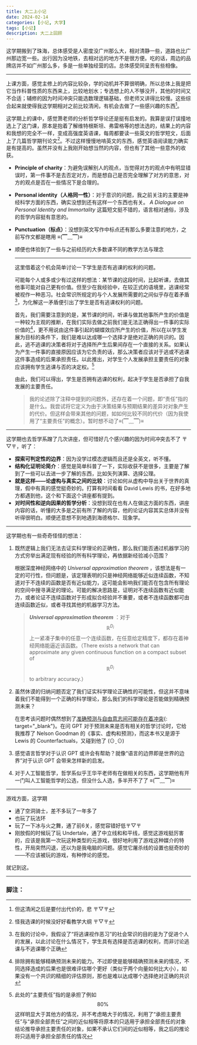 ```yaml
---
title: 大二上小记
date: 2024-02-14
categories: [小记, 大学]
tags: [小记]
description: 大二上回顾
---
```



这学期搬到了珠海，总体感受是人密度没广州那么大，相对清静一些，道路也比广州那边宽一些。出行因为没地铁，去相对远的地方不是很方便。吃的话，周边的品牌店并不如广州那么多，多是一些单独经营的店。总体感受同呈贡有些相像。

---

上课方面，感觉主修上的内容比较杂，学的动机并不算很明确，所以总体上我是把它当作科普性质的东西来上，比较地划水；专选想上的人不够没开，其他的时间又不合适；辅修的因为时间冲突只能选数理逻辑基础，但老师又讲得比较慢。这些综合起来就使得我这学期相对之前比较清闲，有机会去做了一些感兴趣的东西[^1]。

[^1]:但这清闲之后是要付出代价的，悲 〒▽〒

这学期上的课中，感觉萧老师的分析哲学导论还是挺有启发的。我算是误打误撞地选上了这门课，原本是抱着了解维特根斯坦、弗雷格等的想法选的，结果上的内容和我想的完全不一样，变成高强度英语课，每周都要读一些英文的哲学短文，后面上了几篇哲学期刊论文[^2]。不过这样慢慢地啃英文的东西，感觉英语阅读能力确实是有提高的。虽然并没有上我刚开始想当然的内容，但也有了其他一些意外的收获。

[^2]:怪我选课的时候没好好看教学大纲 〒▽〒

- **Principle of charity**：为避免误解别人的观点，当觉得对方的观点中有明显错误时，第一件事不是去否定对方，而是想自己是否完全理解了对方的意思，对方的观点是否在一些情况下是合理的。

- **Personal identity（人格同一性）**：对于意识的问题，我之前关注的主要是神经科学方面的东西，确实没想到还有这样一个东西也有关。 *A Dialogue on Personal Identity and Immortality* 这篇短文挺不错的，语言相对通俗，涉及的哲学内容挺有意思的。

- **Punctuation（标点）**：没想到英文写作中标点还有那么多要注意的地方，之前写作文都是瞎用 ≡(▔﹏▔)≡

- 顺便也体验到了一些与之前经历的大多数课不同的教学方法与理念

  ---

  这里借着这个机会简单讨论一下学生是否有逃课的权利的问题。
  
  可能每个人或多或少有过这样的想法：某节课的这段时间，比起听课，去做其他事可能对自己更有价值。但至少在我经验中，在较正式的语境里，逃课经常被视作一种恶习。社会常识所规定的与个人发展所需要的之间似乎存在着矛盾[^3]，为化解这一矛盾便引出了学生是否有逃课权利的问题。
  
  首先，我们需要注意到的是，某节课的时间，听课与做其他事所产生的价值是一种较为主观的推断，在我们实际去做之前我们是无法正确得出一件事的实际价值的[^4]，更不用说由这件事引起的蝴蝶效应所产生的价值，所以在以学生发展为目标的条件下，我们是难以达成哪一个选择才是绝对正确的共识的。因此，逃不逃课的决策者将对于选择所产生后果间存在一个直接的关系。如果认为产生一件事的直接原因应该为它负责的话，那么决策者应该对于逃或不逃课这件事造成的后果承担责任。以此推出，对学生个人发展承担主要责任的对象应该拥有学生逃课与否的决定权。[^5]

  由此，我们可以得出，学生是否拥有逃课的权利，起决于学生是否承担了自我发展的主要责任。

  >
  >
  >我的论述除了注释中提到的问题外，还存在着一个问题，即“责任”指的是什么。我尝试将它定义为由于决策结果与预期结果的差异对对象产生的代价。但这样会带来其他的问题，如如何比较不同的代价（因为我使用了“主要责任”的概念）。暂时想不动了≡(▔﹏▔)≡


[^3]: 在我的讨论中，我假设了“将逃课视作恶习”的社会常识的目的是为了促进个人的发展，以此讨论在什么情况下，学生具有选择是否逃课的权利，而非讨论逃课与不逃课哪个正确
[^4]: 排除拥有能够精确预测未来的能力。不过即使是能够精确预测未来的情况，不同选择造成的后果也是很难评估哪个更好（类似于两个向量如何比大小），如果没有一个共识的精细的评估原则，那也是难以达成哪个选择绝对正确的共识
[^5]: 此处的“主要责任”指的是承担了例如 $$80\%$$ 这样明显大于其他方的情况，并不考虑略大于的情况，利用了“承担主要责任”与“承担全部责任”之间的近似相等将原本的只适用于承担全部责任的对象结论推导承担主要责任的对象，如果不承认它们间的近似相等，我之后的推论将只适用于承担全部责任的情况


---

这学期也去哲学系蹭了几次讲座，但可惜好几个感兴趣的因为时间冲突去不了 〒▽〒，听了：

- **探索可判定性的边界**：因为没学过模态逻辑而且还是全英文，听不懂。
- **结构化证明论简介**：感觉是简单科普了一下，实际收获不是很多，主要是了解到了一些可以去进一步了解的东西，比如矢列演算、选择公理。
- **就是这样——论虚构与真实之间的比较**：讨论如何从虚构中导出关于世界的真理，假中有真的感觉挺奇妙的。打算有时间看看 David Lewis 的书，在好多地方都遇到他，这个和下面这个讲座都有提到。
- **对时间性和逆向因果的哲学分析**：没想到现在也有人在做这方面的东西，讲座内容的话，听懂的大多是之前有所了解的内容，他的论证内容其实总体并没有听得很明白。顺便还意想不到地遇到海德格尔、现象学。

---

这学期也有一些奇奇怪怪的想法：

1. 既然逻辑上我们无法去证实科学理论的正确性，那么我们能否通过机器学习的方式穷举出满足现有经验的所有科学理论，再依据新经验减小范围？

   根据深度神经网络中的 *Universal approximation theorem* ，该想法是有一定的可行性，但问题是，该定理表明的只是神经网络能够近似连续函数，不知道对于不连续的函数是否有近似能力，这可能会影响我们能否在包含所有理论的空间中搜寻满足的理论。可能的解决思路是，证明对不连续函数有近似能力，或者论证不连续函数对于形成拟合经验并不重要，或者不连续函数都可由连续函数近似，或者寻找其他的机器学习方法。

   

   > 
   >
   >  ***Universal approximation theorem*** ：对于 $$\mathbb{R}^{D_i}$$ 上一紧凑子集中的任意一个连续函数，在任意给定精度下，都存在着神经网络能逼近该函数。（There exists a network that can approximate any given continuous function on a compact subset of $$\mathbb{R}^{D_i}$$ to arbitrary accuracy.）
   
2. 虽然休谟的归纳问题否定了我们证实科学理论正确性的可能性，但这并不意味着我们不能得到一个正确的科学理论，那么我们的科学理论是否能做到精确预测未来？

   在思考该问题时偶然想到了[准确预测与自由意志间可能存在着冲突](
   https://docs.qq.com/doc/DWEZ6cG56ekJDeU1J){: target="_blank"}。在问 GPT 对于预测未来是否有相关的哲学讨论时，它给我推荐了 Nelson Goodman 的《事实、虚构和预测》，而这本书又是源于 Lewis 的 Counterfactuals，又碰到他了 (⊙ˍ⊙)

3. 感觉语言哲学对于认识 GPT 或许会有帮助？就像“语言的边界即是世界的边界”对于认识 GPT 会带来怎样新的启发。

4. 对于人工智能哲学，哲学系似乎王华平老师有在做相关的东西，这学期他有开一门叫人工智能哲学的公选，但没什么人选，多半开不了了 ≡(▔﹏▔)≡

---

游戏方面，这学期

- 通了空洞骑士，差不多玩了一年多了
- 也玩了玩法环
- 玩了一下冰与火之舞，通了前6关，感觉容错好低〒▽〒
- 刚放假的时候玩了玩 Undertale，通了中立线和和平线，感觉这游戏挺厉害的，应该是我第一次玩这种类型的元游戏，很好地利用了游戏这种媒介的特性，开局突然闪退，还以为是我电脑的问题。感觉它屠杀线的设置也挺奇妙的——不应该被玩的游戏，有种悖论的感觉。

就记到这。

---

### 脚注：